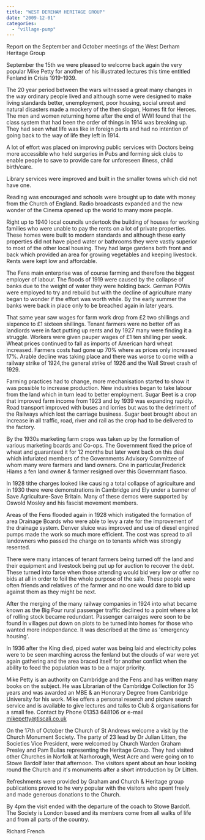 ```yaml
---
title: "WEST DEREHAM HERITAGE GROUP"
date: "2009-12-01"
categories: 
  - "village-pump"
---
```


Report on the September and October meetings of the West Derham Heritage Group

September the 15th we were pleased to welcome back again the very popular Mike Petty for another of his illustrated lectures this time entitled Fenland in Crisis 1919-1939.

The 20 year period between the wars witnessed a great many changes in the way ordinary people lived and although some were designed to make living standards better, unemployment, poor housing, social unrest and natural disasters made a mockery of the then slogan, Homes fit for Heroes. The men and women returning home after the end of WWI found that the class system that had been the order of things in 1914 was breaking up. They had seen what life was like in foreign parts and had no intention of going back to the way of life they left in 1914.

A lot of effort was placed on improving public services with Doctors being more accessible who held surgeries in Pubs and forming sick clubs to enable people to save to provide care for unforeseen illness, child birth/care.

Library services were improved and built in the smaller towns which did not have one.

Reading was encouraged and schools were brought up to date with money from the Church of England. Radio broadcasts expanded and the new wonder of the Cinema opened up the world to many more people.

Right up to 1940 local councils undertook the building of houses for working families who were unable to pay the rents on a lot of private properties. These homes were built to modern standards and although these early properties did not have piped water or bathrooms they were vastly superior to most of the other local housing. They had large gardens both front and back which provided an area for growing vegetables and keeping livestock. Rents were kept low and affordable.

The Fens main enterprise was of course farming and therefore the biggest employer of labour. The floods of 1919 were caused by the collapse of banks due to the weight of water they were holding back. German POWs were employed to try and rebuild but with the decline of agriculture many began to wonder if the effort was worth while. By the early summer the banks were back in place only to be breached again in later years.

That same year saw wages for farm work drop from £2 two shillings and sixpence to £1 sixteen shillings. Tenant farmers were no better off as landlords were in fact putting up rents and by 1927 many were finding it a struggle. Workers were given pauper wages of £1 ten shilling per week. Wheat prices continued to fall as imports of American hard wheat increased. Farmers costs had gone up 70% where as prices only increased 17%. Arable decline was taking place and there was worse to come with a railway strike of 1924,the general strike of 1926 and the Wall Street crash of 1929.

Farming practices had to change, more mechanisation started to show it was possible to increase production. New industries began to take labour from the land which in turn lead to better employment. Sugar Beet is a crop that improved farm income from 1923 and by 1939 was expanding rapidly. Road transport improved with buses and lorries but was to the detriment of the Railways which lost the carriage business. Sugar beet brought about an increase in all traffic, road, river and rail as the crop had to be delivered to the factory.

By the 1930s marketing farm crops was taken up by the formation of various marketing boards and Co-ops. The Government fixed the price of wheat and guaranteed it for 12 months but later went back on this deal which infuriated members of the Governments Advisory Committee of whom many were farmers and land owners. One in particular,Frederick Hiams a fen land owner & farmer resigned over this Governmant fiasco.

In 1928 tithe charges looked like causing a total collapse of agriculture and in 1930 there were demonstrations in Cambridge and Ely under a banner of Save Agriculture-Save Britain. Many of these demos were supported by Oswold Mosley and his fascist movement members.

Areas of the Fens flooded again in 1928 which instigated the formation of area Drainage Boards who were able to levy a rate for the improvement of the drainage system. Denver sluice was improved and use of diesel engined pumps made the work so much more efficient. The cost was spread to all landowners who passed the charge on to tenants which was strongly resented.

There were many intances of tenant farmers being turned off the land and their equipment and livestock being put up for auction to recover the debt. These turned into farce when those attending would bid very low or offer no bids at all in order to foil the whole purpose of the sale. These people were often friends and relatives of the farmer and no one would dare to bid up against them as they might be next.

After the merging of the many railway companies in 1924 into what became known as the Big Four rural passenger traffic declined to a point where a lot of rolling stock became redundant. Passenger carraiges were soon to be found in villages put down on plots to be turned into homes for those who wanted more independance. It was described at the time as 'emergency housing'.

In 1936 after the King died, piped water was being laid and electricity poles were to be seen marching across the fenland but the clouds of war were yet again gathering and the area braced itself for another conflict when the ability to feed the population was to be a major priority.

Mike Petty is an authority on Cambridge and the Fens and has written many books on the subject. He was Librarian of the Cambridge Collection for 35 years and was awarded an MBE & an Honorary Degree from Cambridge University for his work. Mike offers a personal reserch and picture search service and is available to give lectures and talks to Club & organisations for a small fee. Contact by Phone 01353 648106 or e-mail mikepetty@tiscali.co.uk

On the 17th of October the Church of St Andrews welcome a visit by the Church Monument Society. The party of 23 lead by Dr Julian Litten, the Societies Vice President, were welcomed by Church Warden Graham Presley and Pam Bullas representing the Heritage Group. They had visited other Churches in Norfolk at Narhorough, West Acre and were going on to Stowe Bardolf later that afternoon. The visitors spent about an hour looking round the Church and it's monuments after a short introduction by Dr Litten.

Refreshments were provided by Graham and Church & Heritage group publications proved to he very popular with the visitors who spent freely and made generous donations to the Church.

By 4pm the visit ended with the departure of the coach to Stowe Bardolf. The Society is London based and its members come from all walks of life and from all parts of the country.

Richard French
